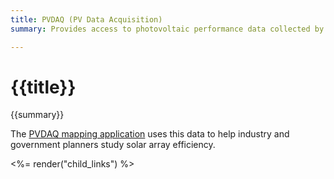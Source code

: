 ```yaml
---
title: PVDAQ (PV Data Acquisition)
summary: Provides access to photovoltaic performance data collected by NREL for systems throughout the country.

---
```


# {{title}}
{{summary}}

The [PVDAQ mapping application](http://maps.nrel.gov/pvdaq) uses this data to help industry and government planners study solar array efficiency.

<%= render("child_links") %>
